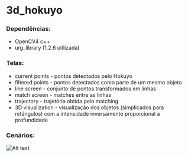 # 3d_hokuyo


### Dependências:
- OpenCV4 c++
- urg_library (1.2.6 utilizada)


### Telas:
- current points - pontos detectados pelo Hokuyo
- filtered points - pontos detectados como parte de um mesmo objeto
- line screen - conjunto de pontos transformados em linhas
- match screen - matches entre as linhas
- trajectory - trajetória obtida pelo matching
- 3D visualization - visualização dos objetos (simplicados para retângulos) com a intensidade inversamente proporcional a profundidade

### Cenários:
![Alt text](imgs/wall.jpg?raw=true "Wall")
